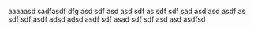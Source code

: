 aaaaasd
sadfasdf
dfg
asd
sdf
asd
asd
sdf
as
sdf
sdf
sad
asd
asd
asdf
as
sdf
sdf
asdf
adsd
adsd
asdf
sdf
asad
sdf
sdf
asd
asd
asdfsd
